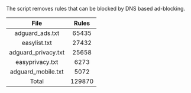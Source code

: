 The script removes rules that can be blocked by DNS based ad-blocking.


| File | Rules |
|:----:|:-----:|
| adguard_ads.txt | 65435 |
| easylist.txt | 27432 |
| adguard_privacy.txt | 25658 |
| easyprivacy.txt | 6273 |
| adguard_mobile.txt | 5072 |
| Total | 129870 |